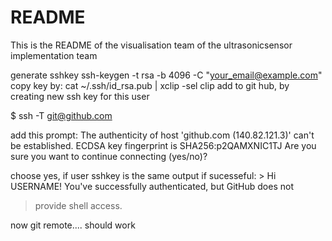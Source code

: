 # README
This is the README of the visualisation team of the ultrasonicsensor implementation team

generate sshkey
ssh-keygen -t rsa -b 4096 -C "your_email@example.com"
copy key by: cat ~/.ssh/id_rsa.pub | xclip -sel clip
add to git hub, by creating new ssh key for this user

$ ssh -T git@github.com

add this prompt: The authenticity of host 'github.com (140.82.121.3)' can't be established.
ECDSA key fingerprint is SHA256:p2QAMXNIC1TJ
Are you sure you want to continue connecting (yes/no)?

choose yes, if user sshkey is the same 
output if sucesseful: > Hi USERNAME! You've successfully authenticated, but GitHub does not
> provide shell access.

now git remote.... should work
